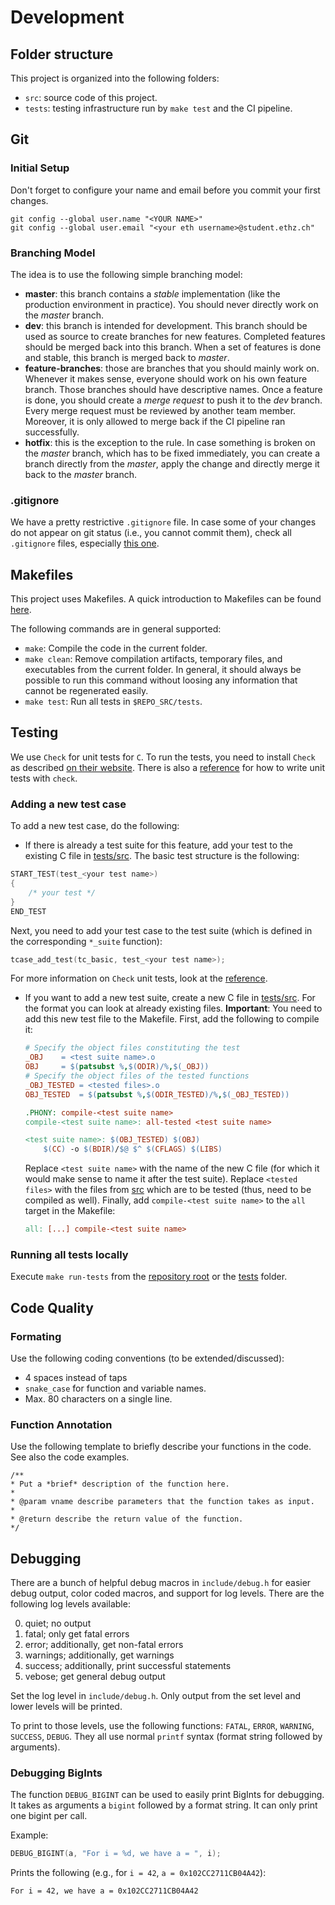 # Development
## Folder structure
This project is organized into the following folders:
- `src`: source code of this project.
- `tests`: testing infrastructure run by `make test` and the CI pipeline.

## Git
### Initial Setup
Don't forget to configure your name and email before you commit your first changes.
```
git config --global user.name "<YOUR NAME>"
git config --global user.email "<your eth username>@student.ethz.ch"
```

### Branching Model
The idea is to use the following simple branching model:
- **master**: this branch contains a _stable_ implementation (like the production environment in practice). You should never directly work on the _master_ branch.
- **dev**: this branch is intended for development. This branch should be used as source to create branches for new features. Completed features should be merged back into this branch. When a set of features is done and stable, this branch is merged back to _master_.
- **feature-branches**: those are branches that you should mainly work on. Whenever it makes sense, everyone should work on his own feature branch. Those branches should have descriptive names. Once a feature is done, you should create a _merge request_ to push it to the _dev_ branch. Every merge request must be reviewed by another team member. Moreover, it is only allowed to merge back if the CI pipeline ran successfully.
- **hotfix**: this is the exception to the rule. In case something is broken on the _master_ branch, which has to be fixed immediately, you can create a  branch directly from the _master_, apply the change and directly merge it back to the _master_ branch.

### .gitignore
We have a pretty restrictive `.gitignore` file. In case some of your changes do not appear on git status (i.e., you cannot commit them), check all `.gitignore` files, especially [this one](./.gitignore).

## Makefiles
This project uses Makefiles. A quick introduction to Makefiles can be found [here](https://www.cs.colby.edu/maxwell/courses/tutorials/maketutor/).

The following commands are in general supported:
- `make`: Compile the code in the current folder.
- `make clean`: Remove compilation artifacts, temporary files, and executables from the current folder. In general, it should always be possible to run this command without loosing any information that cannot be regenerated easily.
- `make test`: Run all tests in `$REPO_SRC/tests`.

## Testing
We use `Check` for unit tests for `C`. To run the tests, you need to install `Check` as described [on their website](https://libcheck.github.io/check/web/install.html). There is also a [reference](https://libcheck.github.io/check/doc/check_html/index.html) for how to write unit tests with `check`.

### Adding a new test case
To add a new test case, do the following:

- If there is already a test suite for this feature, add your test to the existing C file in [tests/src](tests/src). The basic test structure is the following:
```C
START_TEST(test_<your test name>)
{
    /* your test */
}
END_TEST
```
Next, you need to add your test case to the test suite (which is defined in the corresponding `*_suite` function):
```C
tcase_add_test(tc_basic, test_<your test name>);
```
For more information on `Check` unit tests, look at the [reference](https://libcheck.github.io/check/doc/check_html/index.html).
- If you want to add a new test suite, create a new C file in [tests/src](tests/src). For the format you can look at already existing files.
    **Important**: You need to add this new test file to the Makefile. First, add the following to compile it:
    ```Makefile
    # Specify the object files constituting the test
    _OBJ	= <test suite name>.o
    OBJ 	= $(patsubst %,$(ODIR)/%,$(_OBJ))
    # Specify the object files of the tested functions
    _OBJ_TESTED = <tested files>.o
    OBJ_TESTED 	= $(patsubst %,$(ODIR_TESTED)/%,$(_OBJ_TESTED))

    .PHONY: compile-<test suite name>
    compile-<test suite name>: all-tested <test suite name>

    <test suite name>: $(OBJ_TESTED) $(OBJ)
    	$(CC) -o $(BDIR)/$@ $^ $(CFLAGS) $(LIBS)
    ```
    Replace `<test suite name>` with the name of the new C file (for which it would make sense to name it after the test suite). Replace `<tested files>` with the files from [src](./src) which are to be tested (thus, need to be compiled as well).
    Finally, add `compile-<test suite name>` to the `all` target in the Makefile:
    ```Makefile
    all: [...] compile-<test suite name>
    ```

### Running all tests locally
Execute `make run-tests` from the [repository root](./) or the [tests](./tests) folder.

## Code Quality
### Formating
Use the following coding conventions (to be extended/discussed):
- 4 spaces instead of taps
- `snake_case` for function and variable names.
- Max. 80 characters on a single line.

### Function Annotation
Use the following template to briefly describe your functions in the code. See also the code examples.
```
/**
* Put a *brief* description of the function here.
*
* @param vname describe parameters that the function takes as input.
*
* @return describe the return value of the function.
*/
```

## Debugging
There are a bunch of helpful debug macros in `include/debug.h` for easier debug output, color coded macros, and support for log levels. There are the following log levels available:

0. quiet; no output
1. fatal; only get fatal errors
2. error; additionally, get non-fatal errors
3. warnings; additionally, get warnings
4. success; additionally, print successful statements
5. vebose; get general debug output

Set the log level in `include/debug.h`. Only output from the set level and lower levels will be printed.

To print to those levels, use the following functions: `FATAL`, `ERROR`, `WARNING`, `SUCCESS`, `DEBUG`. They all use normal `printf` syntax (format string followed by arguments).

### Debugging BigInts
The function `DEBUG_BIGINT` can be used to easily print BigInts for debugging. It takes as arguments a `bigint` followed by a format string. It can only print one bigint per call.

Example:
```C
DEBUG_BIGINT(a, "For i = %d, we have a = ", i);
```
Prints the following (e.g., for `i = 42`, `a = 0x102CC2711CB04A42`):
```text
For i = 42, we have a = 0x102CC2711CB04A42
```
